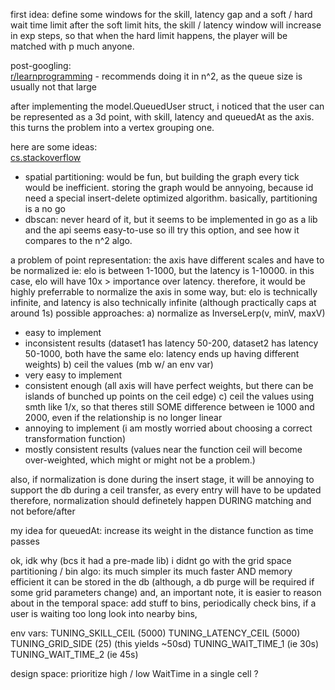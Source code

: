 first idea:
define some windows for the skill, latency gap and a soft / hard wait time limit
after the soft limit hits, the skill / latency window will increase in exp steps, so that when the hard limit happens, the player will be matched with p much anyone.

post-googling:<br>
[r/learnprogramming](https://www.reddit.com/r/learnprogramming/comments/7rdlzf/how_is_online_game_matchmaking_done_from_a/) - recommends doing it in n^2, as the queue size is usually not that large

after implementing the model.QueuedUser struct, i noticed that the user can be represented as a 3d point, with skill, latency and queuedAt as the axis. this turns the problem into a vertex grouping one.

here are some ideas:<br>
[cs.stackoverflow](https://cs.stackexchange.com/questions/85929/efficient-point-grouping-algorithm)
* spatial partitioning: would be fun, but building the graph every tick would be inefficient. storing the graph would be annyoing, because id need a special insert-delete optimized algorithm. basically, partitioning is a no go
* dbscan: never heard of it, but it seems to be implemented in go as a lib and the api seems easy-to-use so ill try this option, and see how it compares to the n^2 algo.

a problem of point representation: the axis have different scales and have to be normalized
ie: elo is between 1-1000, but the latency is 1-10000. in this case, elo will have 10x > importance over latency.
therefore, it would be highly preferrable to normalize the axis in some way, but: elo is technically infinite, and latency is also technically infinite (although practically caps at around 1s)
possible approaches:
a) normalize as InverseLerp(v, minV, maxV)
* easy to implement
* inconsistent results (dataset1 has latency 50-200, dataset2 has latency 50-1000, both have the same elo: latency ends up having different weights)
b) ceil the values (mb w/ an env var)
* very easy to implement
* consistent enough (all axis will have perfect weights, but there can be islands of bunched up points on the ceil edge)
c) ceil the values using smth like 1/x, so that theres still SOME difference between ie 1000 and 2000, even if the relationship is no longer linear
* annoying to implement (i am mostly worried about choosing a correct transformation function)
* mostly consistent results (values near the function ceil will become over-weighted, which might or might not be a problem.)

also, if normalization is done during the insert stage, it will be annoying to support the db during a ceil transfer, as every entry will have to be updated
therefore, normalization should definetely happen DURING matching and not before/after

my idea for queuedAt: increase its weight in the distance function as time passes

ok, idk why (bcs it had a pre-made lib) i didnt go with the grid space partitioning / bin algo:
its much simpler
its much faster AND memory efficient
it can be stored in the db (although, a db purge will be required if some grid parameters change)
and, an important note, it is easier to reason about in the temporal space: add stuff to bins, periodically check bins, if a user is waiting too long look into nearby bins, 

env vars:
TUNING_SKILL_CEIL (5000)
TUNING_LATENCY_CEIL (5000)
TUNING_GRID_SIDE (25) (this yields ~50sd)
TUNING_WAIT_TIME_1 (ie 30s)
TUNING_WAIT_TIME_2 (ie 45s)

design space:
prioritize high / low WaitTime in a single cell ?